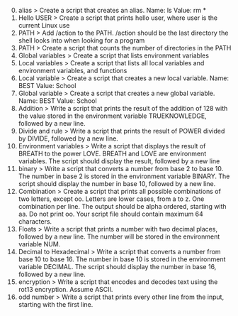 0. alias > Create a script that creates an alias. Name: ls Value: rm *
1. Hello USER > Create a script that prints hello user, where user is the current Linux use
2. PATH  > Add /action to the PATH. /action should be the last directory the shell looks into when looking for a program
3. PATH > Create a script that counts the number of directories in the PATH
4. Global variables > Create a script that lists environment variables
5. Local variables > Create a script that lists all local variables and environment variables, and functions
6. Local variable > Create a script that creates a new local variable. Name: BEST Value: School
7. Global variable > Create a script that creates a new global variable. Name: BEST Value: School
8. Addition > Write a script that prints the result of the addition of 128 with the value stored in the environment variable TRUEKNOWLEDGE, followed by a new line.
9. Divide and rule > Write a script that prints the result of POWER divided by DIVIDE, followed by a new line.
10. Environment variables > Write a script that displays the result of BREATH to the power LOVE. BREATH and LOVE are environment variables. The script should display the result, followed by a new line
11.  binary > Write a script that converts a number from base 2 to base 10. The number in base 2 is stored in the environment variable BINARY. The script should display the number in base 10, followed by a new line.
12. Combination > Create a script that prints all possible combinations of two letters, except oo. Letters are lower cases, from a to z. One combination per line. The output should be alpha ordered, starting with aa. Do not print oo. Your script file should contain maximum 64 characters.
13. Floats > Write a script that prints a number with two decimal places, followed by a new line. The number will be stored in the environment variable NUM.
14. Decimal to Hexadecimal > Write a script that converts a number from base 10 to base 16. The number in base 10 is stored in the environment variable DECIMAL. The script should display the number in base 16, followed by a new line.
15. encryption > Write a script that encodes and decodes text using the rot13 encryption. Assume ASCII.
16. odd number > Write a script that prints every other line from the input, starting with the first line.
